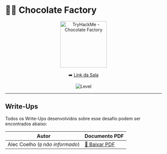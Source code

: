 # 🕵️‍♂️ Chocolate Factory

<div align="center">

<img src="https://tryhackme-images.s3.amazonaws.com/room-icons/e2eed78e92b4890174e0a2510b6e7a7c.jpeg" alt="TryHackMe - Chocolate Factory" width="150"/>

➡️ [Link da Sala](https://tryhackme.com/room/chocolatefactory)

![Level](https://img.shields.io/badge/Level-Easy-green)

</div>

---

## Write-Ups

Todos os Write-Ups desenvolvidos  sobre esse desafio podem ser encontrados abaixo:

| Autor                     | Documento PDF                             |
|-------------------------------|-------------------------------------------|
| Alec Coelho (`@` *não informado*)      | [🔗 Baixar PDF](./pdf/ctf_writeup_ALEC.pdf) |